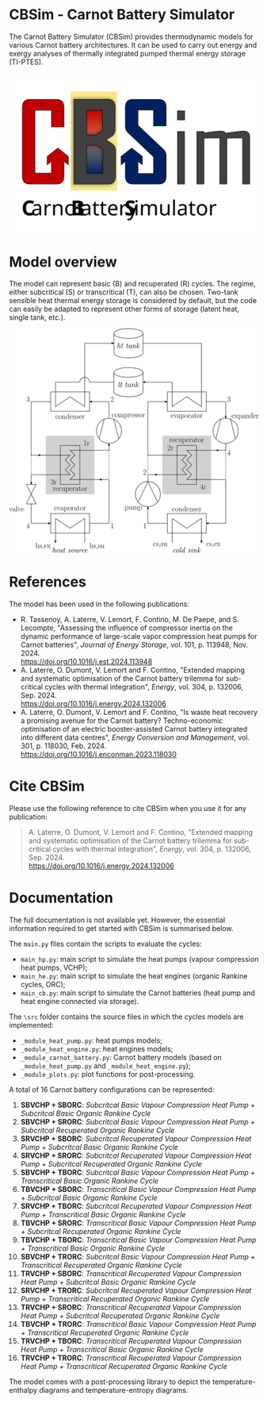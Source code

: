 # CBSim - Carnot Battery Simulator

The Carnot Battery Simulator (CBSim) provides thermodynamic models for various Carnot battery architectures. It can be used to carry out energy and exergy analyses of thermally integrated pumped thermal energy storage (TI-PTES).

<p align="center">
  <img src="figs/CBSim_logo.svg" width="600">
</p>

Model overview
==============

The model can represent basic (B) and recuperated (R) cycles. The regime, either subcritical (S) or transcritical (T), can also be chosen. Two-tank sensible heat thermal energy storage is considered by default, but the code can easily be adapted to represent other forms of storage (latent heat, single tank, etc.).
<p align="center">
  <img src="figs/cb_architecture.svg" width="550">
</p>

References
==========

The model has been used in the following publications:
* R. Tassenoy, A. Laterre, V. Lemort, F. Contino, M. De Paepe, and S. Lecompte, "Assessing the influence of compressor inertia on the dynamic performance of large-scale vapor compression heat pumps for Carnot batteries", *Journal of Energy Storage*, vol. 101, p. 113948, Nov. 2024.<br>
  https://doi.org/10.1016/j.est.2024.113948
* A. Laterre, O. Dumont, V. Lemort and F. Contino, "Extended mapping and systematic optimisation of the Carnot battery trilemma for sub-critical cycles with thermal integration", *Energy*, vol. 304, p. 132006, Sep. 2024.<br>
  https://doi.org/10.1016/j.energy.2024.132006
* A. Laterre, O. Dumont, V. Lemort and F. Contino, "Is waste heat recovery a promising avenue for the Carnot battery? Techno-economic optimisation of an electric booster-assisted Carnot battery integrated into different data centres", *Energy Conversion and Management*, vol. 301, p. 118030, Feb. 2024.<br>
  https://doi.org/10.1016/j.enconman.2023.118030

Cite CBSim
==========

Please use the following reference to cite CBSim when you use it for any publication:
> A. Laterre, O. Dumont, V. Lemort and F. Contino, "Extended mapping and systematic optimisation of the Carnot battery trilemma for sub-critical cycles with thermal integration", *Energy*, vol. 304, p. 132006, Sep. 2024.<br>
  https://doi.org/10.1016/j.energy.2024.132006

Documentation
=============

The full documentation is not available yet. However, the essential information required to get started with CBSim is summarised below.

The ```main.py``` files contain the scripts to evaluate the cycles:
* ```main_hp.py```: main script to simulate the heat pumps (vapour compression heat pumps, VCHP);
* ```main_he.py```: main script to simulate the heat engines (organic Rankine cycles, ORC);
* ```main_cb.py```: main script to simulate the Carnot batteries (heat pump and heat engine connected via storage).

The ```\src``` folder contains the source files in which the cycles models are implemented:
* ```_module_heat_pump.py```: heat pumps models;
* ```_module_heat_engine.py```: heat engines models;
* ```_module_carnot_battery.py```: Carnot battery models (based on ```_module_heat_pump.py``` and ```_module_heat_engine.py```);
* ```_module_plots.py```: plot functions for post-processing.

A total of 16 Carnot battery configurations can be represented:
1. **SBVCHP + SBORC**: _Subcritcal Basic Vapour Compression Heat Pump + Subcritcal Basic Organic Rankine Cycle_
2. **SBVCHP + SRORC**: _Subcritcal Basic Vapour Compression Heat Pump + Subcritcal Recuperated Organic Rankine Cycle_
3. **SRVCHP + SBORC**: _Subcritcal Recuperated Vapour Compression Heat Pump + Subcritcal Basic Organic Rankine Cycle_
4. **SRVCHP + SRORC**: _Subcritcal Recuperated Vapour Compression Heat Pump + Subcritcal Recuperated Organic Rankine Cycle_
5. **SBVCHP + TBORC**: _Subcritcal Basic Vapour Compression Heat Pump + Transcritical Basic Organic Rankine Cycle_
6. **TBVCHP + SBORC**: _Transcritical Basic Vapour Compression Heat Pump + Subcritcal Basic Organic Rankine Cycle_
7. **SRVCHP + TBORC**: _Subcritcal Recuperated Vapour Compression Heat Pump + Transcritical Basic Organic Rankine Cycle_
8. **TBVCHP + SRORC**: _Transcritical Basic Vapour Compression Heat Pump + Subcritcal Recuperated Organic Rankine Cycle_
9. **TBVCHP + TBORC**: _Transcritical Basic Vapour Compression Heat Pump + Transcritical Basic Organic Rankine Cycle_
10. **SBVCHP + TRORC**: _Subcritcal Basic Vapour Compression Heat Pump + Transcritical Recuperated Organic Rankine Cycle_
11. **TRVCHP + SBORC**: _Transcritical Recuperated Vapour Compression Heat Pump + Subcritcal Basic Organic Rankine Cycle_
12. **SRVCHP + TRORC**: _Subcritcal Recuperated Vapour Compression Heat Pump + Transcritical Recuperated Organic Rankine Cycle_
13. **TRVCHP + SRORC**: _Transcritical Recuperated Vapour Compression Heat Pump + Subcritcal Recuperated Organic Rankine Cycle_
14. **TBVCHP + TRORC**: _Transcritical Basic Vapour Compression Heat Pump + Transcritical Recuperated Organic Rankine Cycle_
15. **TRVCHP + TBORC**: _Transcritical Recuperated Vapour Compression Heat Pump + Transcritical Basic Organic Rankine Cycle_
16. **TRVCHP + TRORC**: _Transcritical Recuperated Vapour Compression Heat Pump + Transcritical Recuperated Organic Rankine Cycle_

The model comes with a post-processing library to depict the temperature-enthalpy diagrams and temperature-entropy diagrams.
<div style="display: flex; justify-content: center; gap: 20px; text-align: center;">
  <figure>
    <img src="figs/Th_SRVCHP.svg" width="49%">
  </figure>
  <figure>
    <img src="figs/Th_TRVCHP.svg" width="49%">
  </figure>
  <figure>
    <img src="figs/Th_SRORC.svg" width="49%">
  </figure>
  <figure>
    <img src="figs/Th_TRORC.svg" width="49%">
  </figure>
  <figure>
    <img src="figs/Ts_SRVCHP_SRORC.svg" width="49%">
  </figure>
  <figure>
    <img src="figs/Ts_TRVCHP_TRORC.svg" width="49%">
  </figure>
</div>
